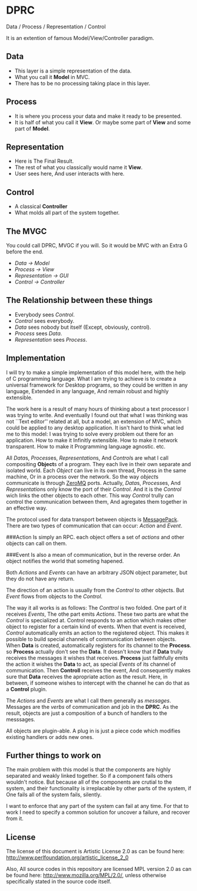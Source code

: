 DPRC
====

Data / Process / Representation / Control

It is an extention of famous Model/View/Controller paradigm.

Data
----

* This layer is a simple representation of the data.
* What you call it **Model** in MVC.
* There has to be no processing taking place in this layer.


Process
-------

* It is where you process your data and make it ready to be presented.
* It is half of what you call it **View**. Or maybe some part of **View** and some part
of **Model**.


Representation
--------------

* Here is The Final Result.
* The rest of what you classically would name it **View**.
* User sees here, And user interacts with here.


Control
-------

* A classical **Controller**
* What molds all part of the system together.


The MVGC
--------

You could call DPRC, MVGC if you will. So it would be MVC with an Extra G
before the end.

* *Data -> Model*
* *Process -> View*
* *Representation -> GUI*
* *Control -> Controller*


The Relationship between these things
-------------------------------------

* Everybody sees *Control*.
* *Control* sees everybody.
* *Data* sees nobody but itself (Except, obviously, control).
* *Process* sees *Data*.
* *Representation* sees *Process*.


Implementation
--------------

I will try to make a simple implementation of this model here, with the help
of C programming language.
What I am trying to achieve is to create a universal framework for Desktop
programs, so they could be written in any language, Extended in any language,
And remain robust and highly extensible.

The work here is a result of many hours of thinking about a text processor
I was trying to write. And eventually I found out that what I was thinking
was not ``Text editor'' related at all, but a model, an extension of MVC,
which could be applied to any desktop application.
It isn't hard to think what led me to this model: I was trying to solve every
problem out there for an application. How to make it Infinitly extensible.
How to make it network transparent. How to make it Programming language
agnostic. etc.

All *Data*s, *Process*es, *Representation*s, And *Control*s are what I call
compositing **Object**s of a program. They each live in their own separate
and isolated world. Each *Object* can live in its own thread, Process in the
same machine, Or in a process over the network. So the way *object*s
communicate is through [ZeroMQ](www.zeromq.org) ports.
Actually, *Data*s, *Process*es, And *Representation*s only know the port of
their *Control*. And it is the *Control* wich links the other objects to each
other. This way *Control* trully can control the communication between them,
And agregates them together in an effective way.

The protocol used for data transport between objects is
[MessagePack](http://msgpack.org/). There are two types of communication that
can occur: *Action* and *Event*.

###Action
Is simply an RPC. each object offers a set of *actions* and other objects
can call on them.

###Event
Is also a mean of communication, but in the reverse order. An object notifies
the world that someting hapened.


Both *Actions* and *Events* can have an arbitrary JSON object parameter, but
they do not have any return.

The direction of an action is usually from the *Control* to other objects.
But *Event* flows from objects to the *Control*.

The way it all works is as follows:
The *Conttrol* is two folded. One part of it receives *Events*, The othe part
emits *Actions*.
These two parts are what the *Control* is specialized at.
 Control responds to an action which makes other object to register for a
certain kind of events. When that event is received, *Control* automatically
emits an action to the registered object. This makes it possible to build
special channels of communication between objects. When **Data** is created,
automatically registers for its channel to the **Process**. so **Process**
actually don't see the **Data**. It doesn't know that if **Data** trully
receives the messages it wishes that receives. **Process** just faithfully
emits the action it wishes the **Data** to act, as special *Events* of its
channel of communication. Then **Controll** receives the event, And
consequently makes sure that **Data** receives the apropriate action as the
result. Here, in between, if someone wishes to intercept with the channel he
can do that as a **Control** plugin.

The *Actions* and *Events* are what I call them generally as *messages*.
Messages are the *verbs* of communication and job in the **DPRC**. As the
result, objects are just a composition of a bunch of handlers to the
messsages.

All objects are plugin-able. A plug in is just a piece code which modifies
existing handlers or adds new ones.


Further things to work on
-------------------------

The main problem with this model is that the components are highly separated
and weakly linked together. So if a component fails others wouldn't notice.
But because all of the components are crutial to the system, and their
functionality is irreplacable by other parts of the system, if One fails
all of the system fails, silently.

I want to enforce that any part of the system can fail at any time. For that
to work I need to specify a common solution for uncover a failure, and recover
from it.


License
-------

The license of this document is Artistic License 2.0 as can be found here:
http://www.perlfoundation.org/artistic_license_2_0

Also, All source codes in this repository are licensed MPL version 2.0 as can
be found here: http://www.mozilla.org/MPL/2.0/, unless otherwise specifically
stated in the source code itself.